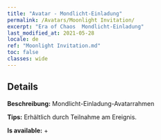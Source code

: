 ```yaml
---
title: "Avatar - Mondlicht-Einladung"
permalink: /Avatars/Moonlight Invitation/
excerpt: "Era of Chaos  Mondlicht-Einladung"
last_modified_at: 2021-05-28
locale: de
ref: "Moonlight Invitation.md"
toc: false
classes: wide
---
```

## Details

 **Beschreibung:** Mondlicht-Einladung-Avatarrahmen 

 **Tips:** Erhältlich durch Teilnahme am Ereignis. 

 **Is available:**  + 

